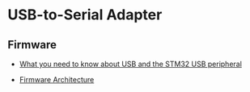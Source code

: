 # USB-to-Serial Adapter

## Firmware

- [What you need to know about USB and the STM32 USB peripheral](usb-facts.md)

- [Firmware Architecture](firmware.md)
